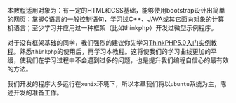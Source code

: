 本教程适用对象为：有一定的HTML和CSS基础，能够使用bootstrap设计出简单的网页；掌握C语言的一般控制语句，学习过C++、JAVA或其它面向对象的计算机语言；至少学习并应用过一种框架（比如thinkphp）开发过微型示例程序。

对于没有框架基础的同学，我们强烈的建议你先学习[ThinkPHP5.0入门实例教程](https://www.kancloud.cn/yunzhiclub/thinkphp5guide)。熟悉`thinkphp`的使用后，再学习本教程。这将使我们的学习曲线更加的平缓，使我们在学习过程中不会遇到过多的问题，也是提升我们编程自信心的最有效的方法。

我们开发的程序大多运行在`xunix`环境下，所以本章我们将以`ubuntu`系统为主，陈述开发的准备工作。